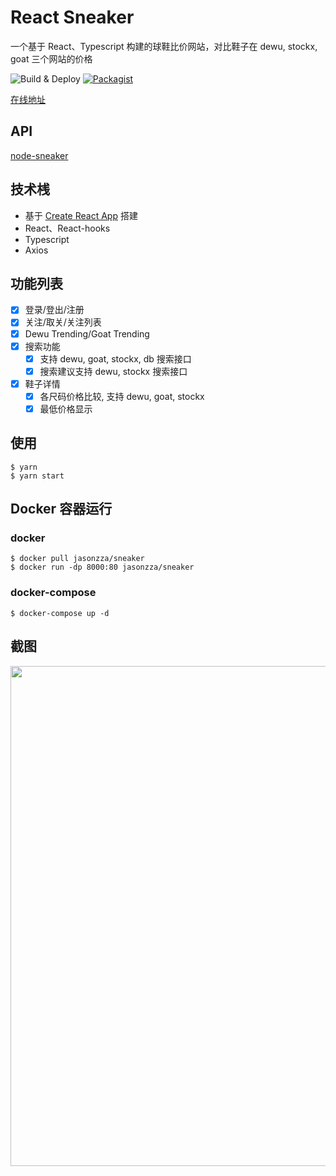 # React Sneaker

一个基于 React、Typescript 构建的球鞋比价网站，对比鞋子在 dewu, stockx, goat 三个网站的价格

![Build & Deploy](https://github.com/Jasonzj/sneaker/workflows/Build%20&%20Deploy/badge.svg)
[![Packagist](https://img.shields.io/packagist/l/doctrine/orm.svg)](https://github.com/Jasonzj/sneaker/blob/main/LICENSE)

[在线地址](http://www.sneakerapp.tk/)

## API

[node-sneaker](https://github.com/Jasonzj/node-sneaker)

## 技术桟

- 基于 [Create React App](https://github.com/facebook/create-react-app) 搭建
- React、React-hooks
- Typescript
- Axios

## 功能列表

- [x] 登录/登出/注册
- [x] 关注/取关/关注列表
- [x] Dewu Trending/Goat Trending
- [x] 搜索功能
  - [x] 支持 dewu, goat, stockx, db 搜索接口
  - [x] 搜索建议支持 dewu, stockx 搜索接口
- [x] 鞋子详情
  - [x] 各尺码价格比较, 支持 dewu, goat, stockx
  - [x] 最低价格显示

## 使用

```shell
$ yarn
$ yarn start
```

## Docker 容器运行

### docker
```shell
$ docker pull jasonzza/sneaker
$ docker run -dp 8000:80 jasonzza/sneaker
```
### docker-compose
```shell
$ docker-compose up -d
```


## 截图

<img src="https://github.com/Jasonzj/sneaker/blob/main/screenshots/demo.gif" width=800 align=left>
